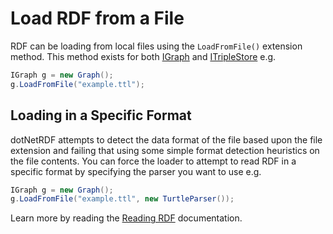 # Load RDF from a File 

RDF can be loading from local files using the `LoadFromFile()` extension method.  This method exists for both [IGraph](xref:VDS.RDF.IGraph) and [ITripleStore](xref:VDS.RDF.ITripleStore) e.g.

```csharp
IGraph g = new Graph();
g.LoadFromFile("example.ttl");
```

## Loading in a Specific Format 

dotNetRDF attempts to detect the data format of the file based upon the file extension and failing that using some simple format detection heuristics on the file contents.  You can force the loader to attempt to read RDF in a specific format by specifying the parser you want to use e.g.

```csharp
IGraph g = new Graph();
g.LoadFromFile("example.ttl", new TurtleParser());
```

Learn more by reading the [Reading RDF](../user_guide/Reading-RDF.md) documentation.